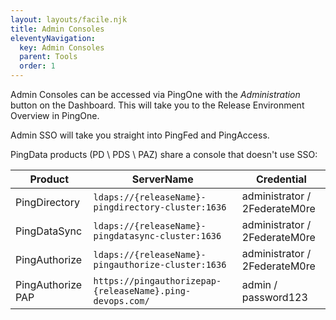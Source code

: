 ```yaml
---
layout: layouts/facile.njk
title: Admin Consoles
eleventyNavigation:
  key: Admin Consoles
  parent: Tools
  order: 1
---
```


Admin Consoles can be accessed via PingOne with the *Administration* button on the Dashboard. This will take you to the Release Environment Overview in PingOne.

Admin SSO will take you straight into PingFed and PingAccess.

PingData products (PD \ PDS \ PAZ) share a console that doesn't use SSO:

| Product | ServerName | Credential |
| --- | --- | --- |
| PingDirectory | `ldaps://{releaseName}-pingdirectory-cluster:1636` | administrator / 2FederateM0re |
| PingDataSync | `ldaps://{releaseName}-pingdatasync-cluster:1636` | administrator / 2FederateM0re |
| PingAuthorize | `ldaps://{releaseName}-pingauthorize-cluster:1636`| administrator / 2FederateM0re |
| PingAuthorize PAP | `https://pingauthorizepap-{releaseName}.ping-devops.com/` | admin / password123 |